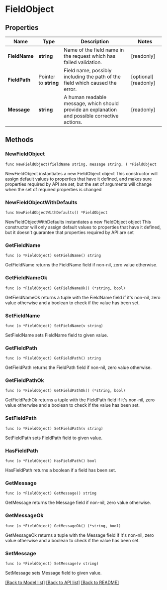 <!--
Copyright (C) 2020-2024 Arm Limited or its affiliates and Contributors. All rights reserved.
SPDX-License-Identifier: Apache-2.0
-->
# FieldObject

## Properties

Name | Type | Description | Notes
------------ | ------------- | ------------- | -------------
**FieldName** | **string** | Name of the field name in the request which has failed validation. | [readonly] 
**FieldPath** | Pointer to **string** | Field name, possibly including the path of the field which caused the error. | [optional] [readonly] 
**Message** | **string** | A human readable message, which should provide an explanation and possible corrective actions. | [readonly] 

## Methods

### NewFieldObject

`func NewFieldObject(fieldName string, message string, ) *FieldObject`

NewFieldObject instantiates a new FieldObject object
This constructor will assign default values to properties that have it defined,
and makes sure properties required by API are set, but the set of arguments
will change when the set of required properties is changed

### NewFieldObjectWithDefaults

`func NewFieldObjectWithDefaults() *FieldObject`

NewFieldObjectWithDefaults instantiates a new FieldObject object
This constructor will only assign default values to properties that have it defined,
but it doesn't guarantee that properties required by API are set

### GetFieldName

`func (o *FieldObject) GetFieldName() string`

GetFieldName returns the FieldName field if non-nil, zero value otherwise.

### GetFieldNameOk

`func (o *FieldObject) GetFieldNameOk() (*string, bool)`

GetFieldNameOk returns a tuple with the FieldName field if it's non-nil, zero value otherwise
and a boolean to check if the value has been set.

### SetFieldName

`func (o *FieldObject) SetFieldName(v string)`

SetFieldName sets FieldName field to given value.


### GetFieldPath

`func (o *FieldObject) GetFieldPath() string`

GetFieldPath returns the FieldPath field if non-nil, zero value otherwise.

### GetFieldPathOk

`func (o *FieldObject) GetFieldPathOk() (*string, bool)`

GetFieldPathOk returns a tuple with the FieldPath field if it's non-nil, zero value otherwise
and a boolean to check if the value has been set.

### SetFieldPath

`func (o *FieldObject) SetFieldPath(v string)`

SetFieldPath sets FieldPath field to given value.

### HasFieldPath

`func (o *FieldObject) HasFieldPath() bool`

HasFieldPath returns a boolean if a field has been set.

### GetMessage

`func (o *FieldObject) GetMessage() string`

GetMessage returns the Message field if non-nil, zero value otherwise.

### GetMessageOk

`func (o *FieldObject) GetMessageOk() (*string, bool)`

GetMessageOk returns a tuple with the Message field if it's non-nil, zero value otherwise
and a boolean to check if the value has been set.

### SetMessage

`func (o *FieldObject) SetMessage(v string)`

SetMessage sets Message field to given value.



[[Back to Model list]](../README.md#documentation-for-models) [[Back to API list]](../README.md#documentation-for-api-endpoints) [[Back to README]](../README.md)


